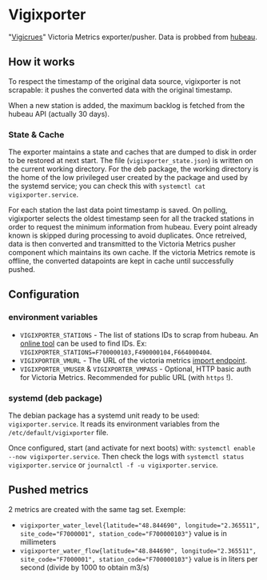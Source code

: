 # Vigixporter

"[Vigicrues](https://www.vigicrues.gouv.fr/)" Victoria Metrics exporter/pusher. Data is probbed from [hubeau](https://hubeau.eaufrance.fr/page/api-hydrometrie).

## How it works

To respect the timestamp of the original data source, vigixporter is not scrapable: it pushes the converted data with the original timestamp.

When a new station is added, the maximum backlog is fetched from the hubeau API (actually 30 days).

### State & Cache

The exporter maintains a state and caches that are dumped to disk in order to be restored at next start. The file (`vigixporter_state.json`) is written on the current working directory. For the deb package, the working directory is the home of the low privileged user created by the package and used by the systemd service; you can check this with `systemctl cat vigixporter.service`.

For each station the last data point timestamp is saved. On polling, vigixporter selects the oldest timestamp seen for all the tracked stations in order to request the minimum information from hubeau. Every point already known is skipped during processing to avoid duplicates. Once retreived, data is then converted and transmitted to the Victoria Metrics pusher component which maintains its own cache. If the victoria Metrics remote is offline, the converted datapoints are kept in cache until successfully pushed.

## Configuration

### environment variables

* `VIGIXPORTER_STATIONS` - The list of stations IDs to scrap from hubeau. An [online tool](https://hubeau.eaufrance.fr/sites/default/files/api/demo/hydro/index.htm) can be used to find IDs. Ex: `VIGIXPORTER_STATIONS=F700000103,F490000104,F664000404`.
* `VIGIXPORTER_VMURL` - The URL of the victoria metrics [import endpoint](https://github.com/VictoriaMetrics/VictoriaMetrics#how-to-import-data-in-json-line-format).
* `VIGIXPORTER_VMUSER` & `VIGIXPORTER_VMPASS` - Optional, HTTP basic auth for Victoria Metrics. Recommended for public URL (with `https` !).

### systemd (deb package)

The debian package has a systemd unit ready to be used: `vigixporter.service`. It reads its environment variables from the `/etc/default/vigixporter` file.

Once configured, start (and activate for next boots) with: `systemctl enable --now vigixporter.service`. Then check the logs with `systemctl status vigixporter.service` or `journalctl -f -u vigixporter.service`.

## Pushed metrics

2 metrics are created with the same tag set. Exemple:

* `vigixporter_water_level{latitude="48.844690", longitude="2.365511", site_code="F7000001", station_code="F700000103"}` value is in millimeters
* `vigixporter_water_flow{latitude="48.844690", longitude="2.365511", site_code="F7000001", station_code="F700000103"}` value is in liters per second (divide by 1000 to obtain m3/s)
